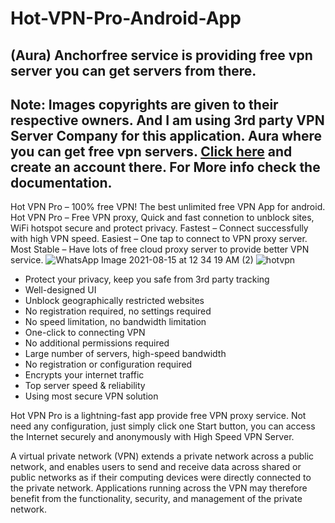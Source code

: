 # Hot-VPN-Pro-Android-App
## (Aura) Anchorfree service is providing free vpn server you can get servers from there.
## Note: Images copyrights are given to their respective owners. And I am using 3rd party VPN Server Company for this application. Aura where you can get free vpn servers. [Click here](https://developer.anchorfree.com/) and create an account there. For More info check the documentation.
Hot VPN Pro – 100% free VPN! The best unlimited free VPN App for android.
Hot VPN Pro – Free VPN proxy, Quick and fast connetion to unblock sites, WiFi hotspot secure and protect privacy. Fastest – Connect successfully with high VPN speed. Easiest – One tap to connect to VPN proxy server. Most Stable – Have lots of free cloud proxy server to provide better VPN service.
![WhatsApp Image 2021-08-15 at 12 34 19 AM (2)](https://user-images.githubusercontent.com/73836896/129458360-07fa4637-c643-4533-87fa-62bead47268c.jpeg)
![hotvpn](https://user-images.githubusercontent.com/73836896/129458330-bc185ca8-3ffe-405e-9d12-3b538365610b.png)

+ Protect your privacy, keep you safe from 3rd party tracking
+ Well-designed UI
+ Unblock geographically restricted websites
+ No registration required, no settings required
+ No speed limitation, no bandwidth limitation
+ One-click to connecting VPN
+ No additional permissions required
+ Large number of servers, high-speed bandwidth
+ No registration or configuration required
+ Encrypts your internet traffic
+ Top server speed & reliability
+ Using most secure VPN solution

Hot VPN Pro is a lightning-fast app provide free VPN proxy service. Not need any configuration, just simply click one Start button, you can access the Internet securely and anonymously with High Speed VPN Server.

A virtual private network (VPN) extends a private network across a public network, and enables users to send and receive data across shared or public networks as if their computing devices were directly connected to the private network. Applications running across the VPN may therefore benefit from the functionality, security, and management of the private network.
 
